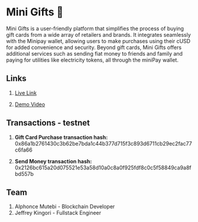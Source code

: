 # Mini Gifts :gift:

Mini Gifts is a user-friendly platform that simplifies the process of buying gift cards from a wide array of retailers and brands. It integrates seamlessly with the Minipay wallet, allowing users to make purchases using their cUSD for added convenience and security. Beyond gift cards, Mini Gifts offers additional services such as sending fiat money to friends and family and paying for utilities like electricity tokens, all through the miniPay wallet.

## Links
1. [Live Link](https://mini-gifts.netlify.app/)
   
2. [Demo Video](https://www.loom.com/share/0b1d6ba8d4924a9b8039c4d128848872)

## Transactions - testnet
1. **Gift Card Purchase transaction hash:** 0x86a1b2761430c3b62be7bda1c44b377d715f3c893d6711cb29ec2fac77c6fa66 

2. **Send Money transaction hash:** 0x2126bc615a20d075521e53a58d10a0c8a0f925fdf8c0c5f58849ca9a8fbd557b

## Team
 1. Alphonce Mutebi - Blockchain Developer
 2. Jeffrey Kingori - Fullstack Engineer
